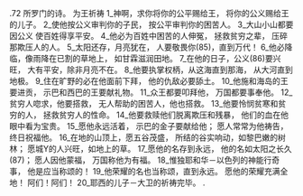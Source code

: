 .72 
所罗门的诗。 
为王祈祷 
1_神啊，求你将你的公平赐给王， 
将你的公义赐给王的儿子。 
2_使他按公义审判你的子民， 
按公平审判你的困苦人。 
3_大山小山都要因公义 
使百姓得享平安。 
4_他必为百姓中困苦的人伸冤， 
拯救贫穷之辈， 
压碎那欺压人的人。 
5_太阳还存，月亮犹在， 
人要敬畏你(85)，直到万代！ 
6_他必降临，像雨降在已割的草地上， 
如甘霖滋润田地。 
7_在他的日子，公义(86)要兴旺， 
大有平安，除非月亮不在。 
8_他要执掌权柄，从这海直到那海， 
从大河直到地极。 
9_住在旷野的必在他面前下拜， 
他的仇敌必要舔土。 
10_他施和海岛的王要进贡， 
示巴和西巴的王要献礼物。 
11_众王都要叩拜他， 
万国都要事奉他。 
12_贫穷人唿求，他要搭救， 
无人帮助的困苦人，他也搭救。 
13_他要怜悯贫寒和贫穷的人， 
拯救贫穷人的性命。 
14_他要救赎他们脱离欺压和残暴， 
他们的血在他眼中看为宝贵。 
15_愿他永远活着， 
示巴的金子要献给他； 
愿人常常为他祷告，终日祝福他。 
16_在地的山顶上，愿五谷茂盛， 
所结的谷实响动，如黎巴嫩的树林； 
愿城Y的人兴旺，如地上的草。 
17_愿他的名存到永远， 
他的名如太阳之长久(87)； 
愿人因他蒙福， 
万国称他为有福。 
18_惟独耶和华－以色列的神能行奇事， 
他是应当称颂的！ 
19_他荣耀的名也当称颂，直到永远。 
愿他的荣耀充满全地！ 
阿们！阿们！ 
20_耶西的儿子－大卫的祈祷完毕。 
.